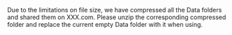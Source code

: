 Due to the limitations on file size, we have compressed all the Data folders and shared them on XXX.com. Please unzip the corresponding compressed folder and replace the current empty Data folder with it when using.
